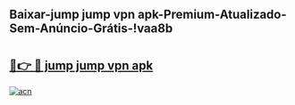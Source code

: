 
## Baixar-jump jump vpn apk-Premium-Atualizado-Sem-Anúncio-Grátis-!vaa8b

# <h2><a href="https://andorid.site?title=jump_jump_vpn_apk&ref=27">🔗👉 🔴 jump jump vpn apk</a></h2>

[![acn](https://github.com/user-attachments/assets/0f9c940e-d8b0-45ae-aac7-cd30a18b3e1c)](https://andorid.site?title=jump_jump_vpn_apk&ref=27)

